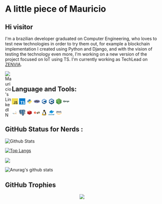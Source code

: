 # A little piece of Mauricio

## Hi visitor
I'm a brazilian developer graduated on Computer Engineering, who loves to test new technologies in order to try them out, for example a blockchain implementation I created using Python and Django, and with the vision of testing the technology even more, I'm working on a new version of the project focused on IoT using TS. I'm currently working as TechLead on [ZENVIA](https://www.zenvia.com/).

<a href="https://www.linkedin.com/in/mauricio-leite-ferreira-9181a710b/">
  <img align="left" alt="Mauricio's LinkedIN" width="22px" src="https://raw.githubusercontent.com/gauravghongde/social-icons/master/SVG/Color/LinkedIN.svg" />
</a>

<br />

## Language and Tools:
<code><img height="20" src="https://raw.githubusercontent.com/github/explore/80688e429a7d4ef2fca1e82350fe8e3517d3494d/topics/javascript/javascript.png"></code>
<code><img height="20" src="https://raw.githubusercontent.com/github/explore/80688e429a7d4ef2fca1e82350fe8e3517d3494d/topics/typescript/typescript.png"></code>
<code><img height="20" src="https://raw.githubusercontent.com/github/explore/80688e429a7d4ef2fca1e82350fe8e3517d3494d/topics/python/python.png"></code>
<code><img height="20" src="https://raw.githubusercontent.com/github/explore/80688e429a7d4ef2fca1e82350fe8e3517d3494d/topics/php/php.png"></code>
<code><img height="20" src="https://raw.githubusercontent.com/github/explore/80688e429a7d4ef2fca1e82350fe8e3517d3494d/topics/c/c.png"></code>
<code><img height="20" src="https://raw.githubusercontent.com/github/explore/80688e429a7d4ef2fca1e82350fe8e3517d3494d/topics/cpp/cpp.png"></code>
<code><img height="20" src="https://raw.githubusercontent.com/github/explore/80688e429a7d4ef2fca1e82350fe8e3517d3494d/topics/nodejs/nodejs.png"></code>
<code><img height="20" src="https://raw.githubusercontent.com/github/explore/80688e429a7d4ef2fca1e82350fe8e3517d3494d/topics/django/django.png"></code>

<code><img height="20" src="https://raw.githubusercontent.com/github/explore/80688e429a7d4ef2fca1e82350fe8e3517d3494d/topics/mysql/mysql.png"></code>
<code><img height="20" src="https://raw.githubusercontent.com/github/explore/80688e429a7d4ef2fca1e82350fe8e3517d3494d/topics/postgresql/postgresql.png"></code>
<code><img height="20" src="https://raw.githubusercontent.com/github/explore/80688e429a7d4ef2fca1e82350fe8e3517d3494d/topics/redis/redis.png"></code>
<code><img height="20" src="https://raw.githubusercontent.com/github/explore/80688e429a7d4ef2fca1e82350fe8e3517d3494d/topics/git/git.png"></code>
<code><img height="20" src="https://raw.githubusercontent.com/github/explore/80688e429a7d4ef2fca1e82350fe8e3517d3494d/topics/linux/linux.png"></code>
<code><img height="20" src="https://raw.githubusercontent.com/github/explore/80688e429a7d4ef2fca1e82350fe8e3517d3494d/topics/docker/docker.png"></code>
<code><img height="20" src="https://raw.githubusercontent.com/github/explore/80688e429a7d4ef2fca1e82350fe8e3517d3494d/topics/aws/aws.png"></code>

## GitHub Status for Nerds :

![Github Stats](https://github-readme-stats.vercel.app/api?username=mauricioLeite&count_private=true&show_icons=true&theme=dracula) 

[![Top Langs](https://github-readme-stats.vercel.app/api/top-langs/?username=MauricioLeite&layout=compact&theme=dracula&hide=mathematica&langs_count=4)](https://github.com/anuraghazra/github-readme-stats)

 <img align="center" src="https://github-readme-streak-stats.herokuapp.com/?user=MauricioLeite&theme=dracula" />
  
 ![Anurag's github stats](https://github-profile-summary-cards.vercel.app/api/cards/profile-details?username=MauricioLeite&theme=dracula)

## GitHub Trophies
<p align="center">
  <img src="https://github-profile-trophy.vercel.app/?username=MauricioLeite&theme=dracula&no-frame=true&margin-w=4"/>
</p>
